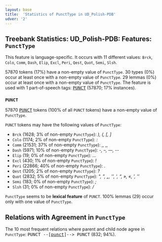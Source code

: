 ```yaml
---
layout: base
title:  'Statistics of PunctType in UD_Polish-PDB'
udver: '2'
---
```


## Treebank Statistics: UD_Polish-PDB: Features: `PunctType`

This feature is language-specific.
It occurs with 11 different values: `Brck`, `Colo`, `Comm`, `Dash`, `Elip`, `Excl`, `Peri`, `Qest`, `Quot`, `Semi`, `Slsh`.

57870 tokens (17%) have a non-empty value of `PunctType`.
30 types (0%) occur at least once with a non-empty value of `PunctType`.
29 lemmas (0%) occur at least once with a non-empty value of `PunctType`.
The feature is used with 1 part-of-speech tags: <tt><a href="pl_pdb-pos-PUNCT.html">PUNCT</a></tt> (57870; 17% instances).

### `PUNCT`

57870 <tt><a href="pl_pdb-pos-PUNCT.html">PUNCT</a></tt> tokens (100% of all `PUNCT` tokens) have a non-empty value of `PunctType`.

`PUNCT` tokens may have the following values of `PunctType`:

* `Brck` (1628; 3% of non-empty `PunctType`): <em>), (, [, ]</em>
* `Colo` (1174; 2% of non-empty `PunctType`): <em>:</em>
* `Comm` (21531; 37% of non-empty `PunctType`): <em>,, ,,</em>
* `Dash` (5971; 10% of non-empty `PunctType`): <em>-, –, —, --</em>
* `Elip` (19; 0% of non-empty `PunctType`): <em>…</em>
* `Excl` (430; 1% of non-empty `PunctType`): <em>!</em>
* `Peri` (22866; 40% of non-empty `PunctType`): <em>.</em>
* `Qest` (1205; 2% of non-empty `PunctType`): <em>?</em>
* `Quot` (2832; 5% of non-empty `PunctType`): <em>", ”, „, '', ', “, », «, ’, ’’</em>
* `Semi` (183; 0% of non-empty `PunctType`): <em>;</em>
* `Slsh` (31; 0% of non-empty `PunctType`): <em>/</em>

`PunctType` seems to be **lexical feature** of `PUNCT`. 100% lemmas (29) occur only with one value of `PunctType`.

## Relations with Agreement in `PunctType`

The 10 most frequent relations where parent and child node agree in `PunctType`:
<tt>PUNCT --[<tt><a href="pl_pdb-dep-punct.html">punct</a></tt>]--> PUNCT</tt> (832; 94%).

